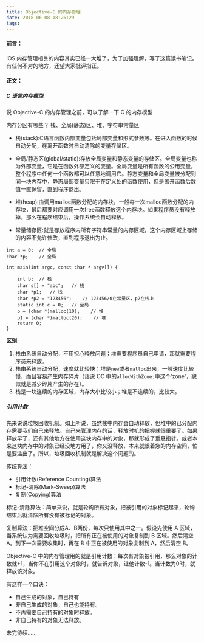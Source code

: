 ```yaml
---
title: Objective-C 的内存管理
date: 2018-06-08 18:26:29
tags:
---
```


#### 前言：

iOS 内存管理相关的内容其实已经一大堆了，为了加强理解，写了这篇读书笔记。有任何不对的地方，还望大家批评指正。

#### 正文：

##### C 语言内存模型
说 Objective-C 的内存管理之前，可以了解一下 C 的内存模型

内存分区有哪些？
栈、全局(静态)区、堆、字符串常量区

* 栈(stack):C语言函数内部变量包括局部变量和形式参数等。在进入函数的时候自动分配，在离开函数时自动清除的变量存储区。

* 全局/静态区(global/static):存放全局变量和静态变量的存储区。全局变量也称为外部变量，它是在函数外部定义的变量。全局变量是所有函数的公用变量，整个程序中任何一个函数都可以任意地调用它。静态变量和全局变量被分配到同一块内存中，静态局部变量只限于在定义处的函数使用，但是离开函数后数值一直保留，直到程序退出。

* 堆(heap):由调用malloc函数分配的内存块，一般每一次malloc函数分配的内存块，最后都要对应调用一次free函数释放这个内存块。如果程序员没有释放掉，那么在程序结束后，操作系统会自动释放。

* 常量储存区:就是存放程序内所有字符串常量的内存区域，这个内存区域上存储的内容不允许修改，直到程序退出为止。

```
int a = 0;  // 全局
char *p;    // 全局

int main(int argc, const char * argv[]) {
    
    int b;  // 栈
    char s[] = "abc";   // 栈
    char *p1;   // 栈
    char *p2 = "123456";    // 123456/0在常量区，p2在栈上
    static int c = 0;   // 全局
    p = (char *)malloc(10);    // 堆
    p1 = (char *)malloc(20);    // 堆
    return 0;
}
```

**区别:**
1. 栈由系统自动分配，不用担心释放问题；堆需要程序员自己申请，那就需要程序员来释放。
2. 栈由系统自动分配，速度就比较快；堆是`new`或者`malloc`出来，一般速度比较慢，而且容易产生内存碎片（话说 OC 中的`allocWithZone:`中这个'zone'，貌似就是减少碎片产生的存在）。
3. 栈是一块连续的内存区域，内存大小比较小；堆是不连续的，比较大。


##### 引用计数
先来说说垃圾回收机制。如上所说，虽然栈中内存会自动释放，但堆中的已分配内存需要我们自己来释放。自己来管理内存的话，释放时机的把握就很重要了。如果释放早了，还有其他地方在使用这块内存中的对象，那就形成了垂悬指针。或者本来这块内存中的对象已经没地方用了，你又没释放，本来就很着急的内存空间，怕是要溢出了。所以，垃圾回收机制就是解决这个问题的。

传统算法：

* 引用计数(Reference Counting)算法
* 标记-清除(Mark-Sweep)算法
* 复制(Copying)算法

标记-清除算法：简单来说，就是轮询所有对象，把被引用的对象标记起来，轮询结束后就清除所有没有被标记的对象。

复制算法：把堆空间分成A、B两份，每次只使用其中之一。假设先使用 A 区域，当系统认为需要回收垃圾时，把所有正在被使用的对象复制到 B 区域。然后清空 A。到下一次需要收集时，再在 B 中正在被使用的对象复制到 A，然后清空 B。

Objective-C 中的内存管理用的就是引用计数：每次有对象被引用，那么对象的计数就+1，当你不在引用这个对象时，就告诉对象，让他计数-1。当计数为0时，就释放该对象。

有这样一个口诀：

* 自己生成的对象，自己持有
* 非自己生成的对象，自己也能持有。
* 不再需要自己持有的对象时释放。
* 非自己持有的对象无法释放。

未完待续......

